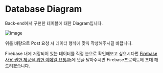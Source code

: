 <h1>Database Diagram</h1>
Back-end에서 구현한 테이블에 대한 Diagram입니다.

![image](https://github.com/Donga-Software-engineering-B/idea/assets/100757595/5d8e528e-86d9-4d82-a967-9dcffbea2e4d)

위를 바탕으로 Post 요청 시 데이터 형식에 맞춰 작성해주시길 바랍니다.

Firebase 내에 저장되어 있는 데이터를 직접 눈으로 확인해보고 싶으시다면 [Firebase 사용 권한 제공을 위한 이메일 요청#5](https://github.com/Donga-Software-engineering-B/idea/issues/5)에 댓글 달아주시면 Firebase프로젝트에 초대 해드리겠습니다.
